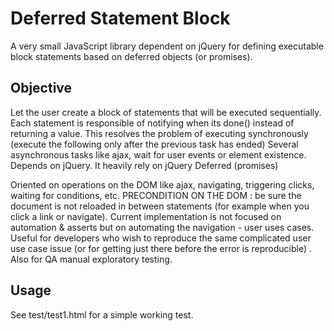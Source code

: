 # Deferred Statement Block

 A very small JavaScript library dependent on jQuery for defining executable block statements based on deferred objects (or promises). 
 
## Objective


 Let the user create a block of statements that will be executed sequentially. 
 Each statement is responsible of notifying when its done() instead of returning a value. 
 This resolves the problem of executing synchronously (execute the following only after the previous task has ended) 
 Several asynchronous tasks like ajax, wait for user events or element existence. Depends on jQuery. It heavily rely on jQuery Deferred (promises)
 
 Oriented on operations on the DOM like ajax, navigating, triggering clicks, waiting for conditions, etc.
 PRECONDITION ON THE DOM : be sure the document is not reloaded in between statements (for example when you click a link or navigate). 
 Current implementation is not focused on automation & asserts but on automating the navigation - user uses cases. 
 Useful for developers who wish to reproduce the same complicated user use case issue (or for getting just there before the error is reproducible) . Also for QA manual exploratory testing. 

## Usage

See test/test1.html for a simple working test. 